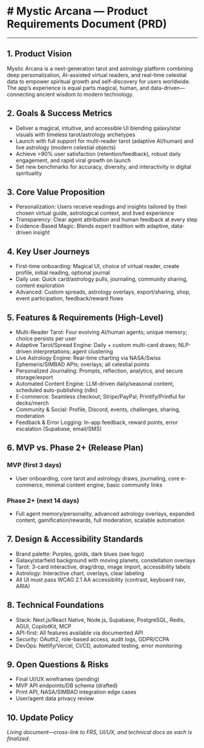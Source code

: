 # # Mystic Arcana — Product Requirements Document (PRD)

---

## 1. Product Vision

Mystic Arcana is a next-generation tarot and astrology platform combining deep personalization, AI-assisted virtual readers, and real-time celestial data to empower spiritual growth and self-discovery for users worldwide. The app’s experience is equal parts magical, human, and data-driven—connecting ancient wisdom to modern technology.

## 2. Goals & Success Metrics

- Deliver a magical, intuitive, and accessible UI blending galaxy/star visuals with timeless tarot/astrology archetypes
- Launch with full support for multi-reader tarot (adaptive AI/human) and live astrology (modern celestial objects)
- Achieve >90% user satisfaction (retention/feedback), robust daily engagement, and rapid viral growth on launch
- Set new benchmarks for accuracy, diversity, and interactivity in digital spirituality

## 3. Core Value Proposition

- Personalization: Users receive readings and insights tailored by their chosen virtual guide, astrological context, and lived experience
- Transparency: Clear agent attribution and human feedback at every step
- Evidence-Based Magic: Blends expert tradition with adaptive, data-driven insight

## 4. Key User Journeys

- First-time onboarding: Magical UI, choice of virtual reader, create profile, initial reading, optional journal
- Daily use: Quick card/astrology pulls, journaling, community sharing, content exploration
- Advanced: Custom spreads, astrology overlays, export/sharing, shop, event participation, feedback/reward flows

## 5. Features & Requirements (High-Level)

- Multi-Reader Tarot: Four evolving AI/human agents; unique memory; choice persists per user
- Adaptive Tarot/Spread Engine: Daily + custom multi-card draws; NLP-driven interpretations; agent clustering
- Live Astrology Engine: Real-time charting via NASA/Swiss Ephemeris/SIMBAD APIs; overlays; all celestial points
- Personalized Journaling: Prompts, reflection, analytics, and secure storage/export
- Automated Content Engine: LLM-driven daily/seasonal content, scheduled auto-publishing (n8n)
- E-commerce: Seamless checkout; Stripe/PayPal; Printify/Printful for decks/merch
- Community & Social: Profile, Discord, events, challenges, sharing, moderation
- Feedback & Error Logging: In-app feedback, reward points, error escalation (Supabase, email/SMS)

## 6. MVP vs. Phase 2+ (Release Plan)

### MVP (first 3 days)

- User onboarding, core tarot and astrology draws, journaling, core e-commerce, minimal content engine, basic community links

### Phase 2+ (next 14 days)

- Full agent memory/personality, advanced astrology overlays, expanded content, gamification/rewards, full moderation, scalable automation

## 7. Design & Accessibility Standards

- Brand palette: Purples, golds, dark blues (see logo)
- Galaxy/starfield background with moving planets, constellation overlays
- Tarot: 3-card interactive, drag/drop, image import, accessibility labels
- Astrology: Interactive chart, overlays, clear labeling
- All UI must pass WCAG 2.1 AA accessibility (contrast, keyboard nav, ARIA)

## 8. Technical Foundations

- Stack: Next.js/React Native, Node.js, Supabase, PostgreSQL, Redis, AGUI, CopilotKit, MCP
- API-first: All features available via documented API
- Security: OAuth2, role-based access, audit logs, GDPR/CCPA
- DevOps: Netlify/Vercel, CI/CD, automated testing, error monitoring

## 9. Open Questions & Risks

- Final UI/UX wireframes (pending)
- MVP API endpoints/DB schema (drafted)
- Print API, NASA/SIMBAD integration edge cases
- User/agent data privacy review

## 10. Update Policy

_Living document—cross-link to FRS, UI/UX, and technical docs as each is finalized._

